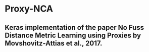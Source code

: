 # Proxy-NCA
## Keras implementation of the paper No Fuss Distance Metric Learning using Proxies by Movshovitz-Attias et al., 2017.
